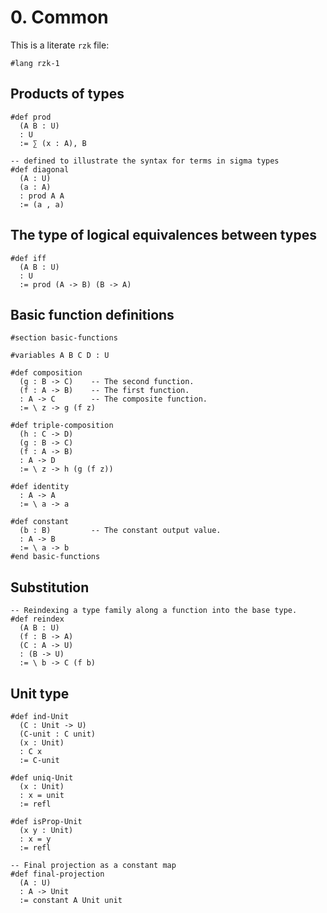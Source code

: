 # 0. Common

This is a literate `rzk` file:

```rzk
#lang rzk-1
```

## Products of types

```rzk
#def prod
  (A B : U)
  : U
  := ∑ (x : A), B

-- defined to illustrate the syntax for terms in sigma types
#def diagonal
  (A : U)
  (a : A)
  : prod A A
  := (a , a)
```

## The type of logical equivalences between types

```rzk
#def iff
  (A B : U)
  : U
  := prod (A -> B) (B -> A)
```

## Basic function definitions

```rzk
#section basic-functions

#variables A B C D : U

#def composition
  (g : B -> C)    -- The second function.
  (f : A -> B)    -- The first function.
  : A -> C        -- The composite function.
  := \ z -> g (f z)

#def triple-composition
  (h : C -> D)
  (g : B -> C)
  (f : A -> B)
  : A -> D
  := \ z -> h (g (f z))

#def identity
  : A -> A
  := \ a -> a

#def constant
  (b : B)         -- The constant output value.
  : A -> B
  := \ a -> b
#end basic-functions
```

## Substitution

```rzk
-- Reindexing a type family along a function into the base type.
#def reindex
  (A B : U)
  (f : B -> A)
  (C : A -> U)
  : (B -> U)
  := \ b -> C (f b)
```

## Unit type

```rzk
#def ind-Unit
  (C : Unit -> U)
  (C-unit : C unit)
  (x : Unit)
  : C x
  := C-unit

#def uniq-Unit
  (x : Unit)
  : x = unit
  := refl

#def isProp-Unit
  (x y : Unit)
  : x = y
  := refl

-- Final projection as a constant map
#def final-projection
  (A : U)
  : A -> Unit
  := constant A Unit unit
```
